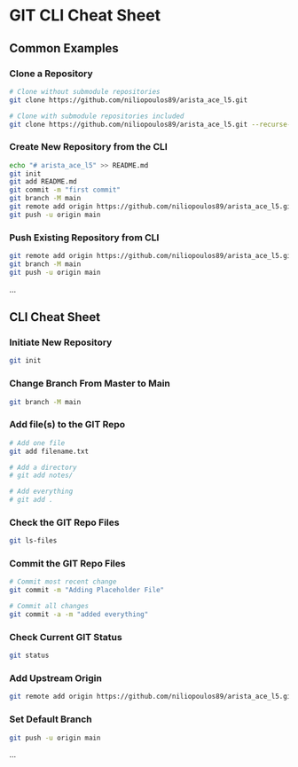 
# GIT CLI Cheat Sheet

## Common Examples

### Clone a Repository

```bash
# Clone without submodule repositories
git clone https://github.com/niliopoulos89/arista_ace_l5.git

# Clone with submodule repositories included
git clone https://github.com/niliopoulos89/arista_ace_l5.git --recurse-submodules
```

### Create New Repository from the CLI

```bash
echo "# arista_ace_l5" >> README.md
git init
git add README.md
git commit -m "first commit"
git branch -M main
git remote add origin https://github.com/niliopoulos89/arista_ace_l5.git
git push -u origin main
```

### Push Existing Repository from CLI

```bash
git remote add origin https://github.com/niliopoulos89/arista_ace_l5.git
git branch -M main
git push -u origin main
```

...

## CLI Cheat Sheet

### Initiate New Repository

```bash
git init
```

### Change Branch From Master to Main

```bash
git branch -M main
```

### Add file(s) to the GIT Repo

```bash
# Add one file
git add filename.txt

# Add a directory
# git add notes/

# Add everything
# git add .
```

### Check the GIT Repo Files

```bash
git ls-files
```

### Commit the GIT Repo Files

```bash
# Commit most recent change
git commit -m "Adding Placeholder File"

# Commit all changes
git commit -a -m "added everything"
```

### Check Current GIT Status

```bash
git status
```

### Add Upstream Origin

```bash
git remote add origin https://github.com/niliopoulos89/arista_ace_l5.git
```

### Set Default Branch

```bash
git push -u origin main
```

...
